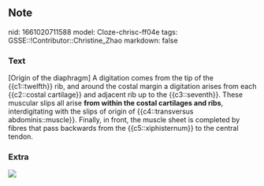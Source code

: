 ## Note
nid: 1661020711588
model: Cloze-chrisc-ff04e
tags: GSSE::!Contributor::Christine_Zhao
markdown: false

### Text
<div>
  <div>
    <div>
      <div>
        [Origin of the diaphragm] A digitation comes from the tip
        of the {{c1::twelfth}} rib, and around the costal margin a
        digitation arises from each {{c2::costal cartilage}} and
        adjacent rib up to the {{c3::seventh}}. These muscular
        slips all arise <b>from within the costal cartilages and
        ribs</b>, interdigitating with the slips of origin of
        {{c4::transversus abdominis::muscle}}. Finally, in front,
        the muscle sheet is completed by fibres that pass backwards
        from the {{c5::xiphisternum}} to the central tendon.
      </div>
    </div>
  </div>
</div>

### Extra
<div>
  <div>
    <div><img src= 
    "Screen%20Shot%202021-06-02%20at%206.35.38%20pm-90a6d64be1d9ce8e34139c7b581ff690f232594f.png"></div>
  </div>
</div>

